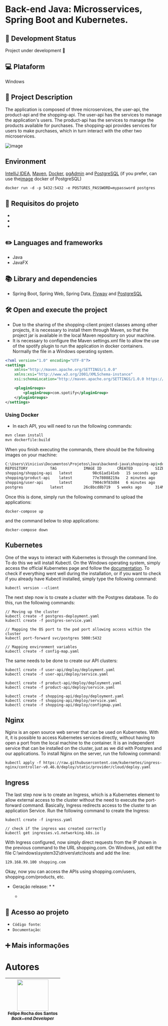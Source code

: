 # Back-end Java: Microsservices, Spring Boot and Kubernetes.  

> 

## 🏁 Development Status
 Project under development 🚧

## 💻 Plataform
Windows

## 📝 Project Description
The application is composed of three microservices, the user-api, the product-api and the shopping-api. 
The user-api has the services to manage the application's users.
The product-api has the services to manage the products available for purchases.
The shopping-api provides services for users to make purchases, which in turn interact with the other two microservices.

![image](https://user-images.githubusercontent.com/16382981/119489556-316a5a00-bd32-11eb-9734-521193c5243d.png)

## Environment
[IntelliJ IDEA](https://www.jetbrains.com/pt-br/idea/download), [Maven](https://maven.apache.org), 
[Docker](https://www.docker.com/products/docker-desktop), [pgAdmin](https://www.pgadmin.org/download) and 
[PostgreSQL](https://www.postgresql.org/download) (if you prefer, can use the[image](https://hub.docker.com/_/postgres) docker of PostgreSQL)

`
docker run -d -p 5432:5432 -e POSTGRES_PASSWORD=mypassword postgres
`

## 🔨 Requisitos do projeto
* 
* 
* 

## ✏️ Languages and frameworks
* Java
* JavaFX
  
## 📚 Library and dependencies
* Spring Boot, Spring Web, Spring Data, [Flyway](https://github.com/flyway/flyway) and [PostgreSQL](https://mvnrepository.com/artifact/org.postgresql/postgresql)

## 🛠️ Open and execute the project
* Due to the sharing of the shopping-client project classes among other projects, it is necessary to install them through Maven, so that the project jar is available in the local Maven repository on your machine. 
* It is necessary to configure the Maven settings.xml file to allow the use of the spotify plugin to run the application in docker containers. Normally the file in a Windows operating system.

```xml
<?xml version="1.0" encoding="UTF-8"?>
<settings 
    xmlns="http://maven.apache.org/SETTINGS/1.0.0" 
    xmlns:xsi="http://www.w3.org/2001/XMLSchema-instance"
    xsi:schemaLocation="http://maven.apache.org/SETTINGS/1.0.0 https://maven.apache.org/xsd/settings-1.0.0.xsd">

    <pluginGroups>
        <pluginGroup>com.spotify</pluginGroup>
    </pluginGroups>
</settings>
```  
### Using Docker
* In each API, you will need to run the following commands:
```cmd
mvn clean install
mvn dockerfile:build
```

When you finish executing the commands, there should be the following images on your machine:
```cmd
C:\Users\Vinicius\Documentos\Projetos\Java\backend-java\shopping-api>docker images
REPOSITORY          TAG            IMAGE ID       CREATED          SIZE
shopping/shopping-api   latest         98c61ad141eb   15 seconds ago   144MB
shopping/product-api    latest         77e78088219a   2 minutes ago    144MB
shopping/user-api       latest         7904c9f83d84   6 minutes ago    144MB
postgres            latest         26c8bcd8b719   5 weeks ago      314MB
```
Once this is done, simply run the following command to upload the applications:

```
docker-compose up
```

and the command below to stop applications:

```
docker-compose down
```

## Kubernetes
One of the ways to interact with Kubernetes is through the command line. 
To do this we will install Kubectl. 
On the Windows operating system, simply access the official Kubernetes page and follow the [documentation](https://kubernetes.io/docs/tasks/tools/install-kubectl-windows/). 
To check if everything went well during the installation, or if you want to check if you already have Kubectl installed, simply type the following command:

```
kubectl version --client
```

The next step now is to create a cluster with the Postgres database. 
To do this, run the following commands:

```
// Moving up the cluster
kubectl create -f postgres-deployment.yaml
kubectl create -f postgres-service.yaml

// Mapping the OS port to the pod port allowing access within the cluster
kubectl port-forward svc/postgres 5000:5432

// Mapping environment variables
kubectl create -f config-map.yaml
```

The same needs to be done to create our API clusters:

```
kubectl create -f user-api/deploy/deployment.yaml
kubectl create -f user-api/deploy/service.yaml

kubectl create -f product-api/deploy/deployment.yaml
kubectl create -f product-api/deploy/service.yaml

kubectl create -f shopping-api/deploy/deployment.yaml
kubectl create -f shopping-api/deploy/service.yaml
kubectl create -f shopping-api/deploy/configmap.yaml
```

## Nginx

Nginx is an open source web server that can be used on Kubernetes. 
With it, it is possible to access Kubernetes services directly, without having to open a port from the local machine to the container. 
It is an independent service that can be installed on the cluster, just as we did with Postgres and our applications. 
To install Nginx on the server, run the following command:
```
kubectl apply -f https://raw.githubusercontent.com/kubernetes/ingress-nginx/controller-v0.46.0/deploy/static/provider/cloud/deploy.yaml
```

## Ingress
The last step now is to create an Ingress, which is a Kubernetes element to allow external access to the cluster without the need to execute the port-forward command.
Basically, Ingress redirects access to the cluster to an application Service.
Run the following command to create the Ingress:
```
kubectl create -f ingress.yaml

// check if the ingress was created correctly
kubectl get ingresses.v1.networking.k8s.io
```

With Ingress configured, now simply direct requests from the IP shown in the previous command to the URL shopping.com. 
On Windows, just edit the file C:\windows\system32\drivers\etc\hosts and add the line:
```
129.168.99.100 shopping.com
```

Okay, now you can access the APIs using shopping.com/users, shopping.com/products, etc.

* Geração release:
    * 
    * 
    > 

    *  
    >


## 📁 Acesso ao projeto
- `Código fonte`: 
- `Documentação`:

## ➕ Mais informações

# Autores

| [<img src="https://gitlab.com/uploads/-/system/user/avatar/13638955/avatar.png?width=400" width=100><br><sub>Felipe Rocha dos Santos</sub><br><sub><i>Back-end Developer</i></sub>](https://github.com/FRSantos-Dev) |
| :---: |

